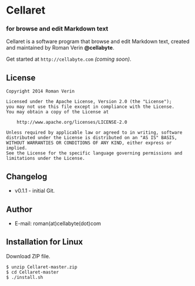 # Cellaret
### for browse and edit Markdown text

Cellaret is a software program that browse and edit Markdown text, created and maintained by Roman Verin **@cellabyte**.

Get started at `http://cellabyte.com` _(coming soon)_.

## License
	Copyright 2014 Roman Verin

	Licensed under the Apache License, Version 2.0 (the "License");
	you may not use this file except in compliance with the License.
	You may obtain a copy of the License at

		http://www.apache.org/licenses/LICENSE-2.0

	Unless required by applicable law or agreed to in writing, software
	distributed under the License is distributed on an "AS IS" BASIS,
	WITHOUT WARRANTIES OR CONDITIONS OF ANY KIND, either express or implied.
	See the License for the specific language governing permissions and
	limitations under the License.

## Changelog
- v0.1.1 - initial Git.

## Author
- E-mail: roman(at)cellabyte(dot)com

## Installation for Linux

Download ZIP file.

	$ unzip Cellaret-master.zip
	$ cd Cellaret-master
	$ ./install.sh

